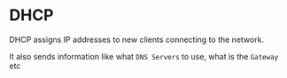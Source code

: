 # DHCP

DHCP assigns IP addresses to new clients connecting to the network.

It also sends information like what `DNS Servers` to use, what is the `Gateway` etc

